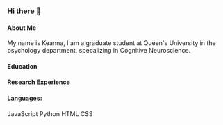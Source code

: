 ### Hi there 👋

#### About Me

My name is Keanna, I am a graduate student at Queen's University in the psychology department, specalizing in Cognitive Neuroscience. 

#### Education


#### Research Experience


#### Languages:
JavaScript
Python
HTML
CSS
